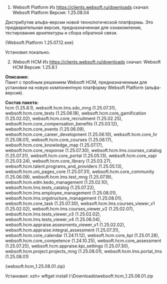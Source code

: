 

1. Websoft Platform
Из https://clients.websoft.ru/downloads скачал:
Websoft Platform
Версия: 1.25.08.04

Дистрибутив альфа-версии новой технологической платформы. Это предварительная версия, предназначенная для ознакомления, тестирования архитектуры и сбора обратной связи.

{Websoft.Platform 1.25.07.12.exe}

Установил локально.

2. Websoft HCM
Из https://clients.websoft.ru/downloads скачал:
Websoft HCM
Версия: 1.25.8.1

**Описание:**  
Пакет с пробным решением Websoft HCM, предназначенным для установки на новую компонентную платформу Websoft Platform (альфа-версия).  
  
**Состав пакета:**  
hcm (1.25.8.1), websoft.hcm.lms.sdo_mng (1.25.07.31), websoft.hcm.core_tests (1.25.06.18), websoft.hcm.core_gamification (1.25.02.02), websoft.hcm.core_recruitment (1.25.02.25), websoft.hcm.core_compensation_benefits (1.25.03.12), websoft.hcm.core_events (1.25.06.09), websoft.hcm.core_career_development (1.25.06.10), websoft.hcm.core_hr (1.25.08.01), websoft.hcm.core_courses (1.25.06.17), websoft.hcm.core_knowledge_map (1.25.07.17), websoft.hcm.core_response (1.25.07.30), websoft.hcm.lms.courses_catalog (1.25.07.31), websoft.hcm.core_portal (1.25.05.13), websoft.hcm.core_xapi (1.25.03.24), websoft.hcm.core_library (1.25.03.27), websoft.hcm.talent.programs_and_providers (1.25.05.13), websoft.hcm.uni_pages_core (1.25.07.31), websoft.hcm.core_community (1.25.06.09), websoft.hcm.lms.test_mng (1.25.07.19), websoft.hcm.edm.kedo_management (1.25.02.10), websoft.hcm.lms.tests_catalog (1.25.07.22), websoft.hcm.lms.employee_management (1.25.08.01), websoft.hcm.lms.orgstructure_management (1.25.08.01), websoft.hcm.core_task (1.25.07.30), websoft.hcm.lms.courses_viewer_v1 (1.25.02.02), websoft.hcm.lms.courses_viewer_v2 (1.25.02.07), websoft.hcm.lms.tests_viewer_v3 (1.25.02.02), websoft.hcm.lms.tests_viewer_v4 (1.25.06.04), websoft.hcm.appraise.assesments_viewer_v1 (1.25.02.02), websoft.hcm.appraise.integral_assessment (1.25.07.31), websoft.hcm.core_calendar (1.24.11.12), websoft.hcm.core_kpi (1.25.01.28), websoft.hcm.core_competence (1.24.10.25), websoft.hcm.core_assessment (1.25.07.25), websoft.hcm.appraise.kpi_settings (1.25.07.30), websoft.hcm.project.projects_mng (1.25.08.01), websoft.hcm.lms.portal_lms (1.25.08.01)

{websoft.hcm_1.25.08.01.zip}

Установил:
xsh> wftget install  I:\Downloads\websoft.hcm_1.25.08.01.zip